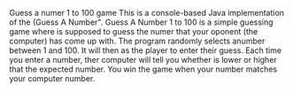 Guess a numer 1 to 100 game This is a console-based Java implementation of the (Guess A Number". Guess A Number 1 to 100 is a simple guessing game where is supposed to guess the numer that your oponent (the computer) has come up with. The program randomly selects anumber between 1 and 100. It will then as the player to enter their guess. Each time you enter a number, ther computer will tell you whether is lower or higher that the expected number. You win the game when your number matches your computer number.
